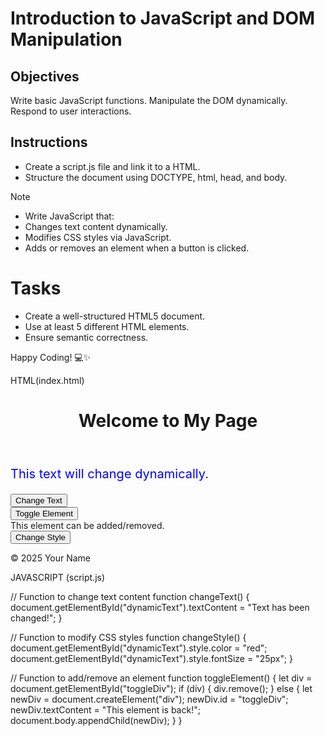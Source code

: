 # Introduction to JavaScript and DOM Manipulation

## Objectives

Write basic JavaScript functions.
Manipulate the DOM dynamically.
Respond to user interactions.

## Instructions

- Create a script.js file and link it to a HTML.
- Structure the document using DOCTYPE, html, head, and body.

>[!NOTE]
>  - Write JavaScript that:
>  - Changes text content dynamically.
>  - Modifies CSS styles via JavaScript.
>  - Adds or removes an element when a button is clicked.


# Tasks
- Create a well-structured HTML5 document.
- Use at least 5 different HTML elements.
- Ensure semantic correctness.

Happy Coding! 💻✨


HTML(index.html)

<!DOCTYPE html>
<html lang="en">
<head>
    <meta charset="UTF-8">
    <meta name="viewport" content="width=device-width, initial-scale=1.0">
    <title>JavaScript Interaction</title>
    <style>
        #dynamicText {
            color: blue;
            font-size: 20px;
        }
    </style>
</head>
<body>
    <header>
        <h1>Welcome to My Page</h1>
    </header>
    <main>
        <section>
            <p id="dynamicText">This text will change dynamically.</p>
            <button onclick="changeText()">Change Text</button>
        </section>
        <section>
            <button onclick="toggleElement()">Toggle Element</button>
            <div id="toggleDiv">This element can be added/removed.</div>
        </section>
        <section>
            <button onclick="changeStyle()">Change Style</button>
        </section>
    </main>
    <footer>
        <p>© 2025 Your Name</p>
    </footer>
    <script src="script.js"></script>
</body>
</html>


JAVASCRIPT (script.js)


// Function to change text content
function changeText() {
    document.getElementById("dynamicText").textContent = "Text has been changed!";
}

// Function to modify CSS styles
function changeStyle() {
    document.getElementById("dynamicText").style.color = "red";
    document.getElementById("dynamicText").style.fontSize = "25px";
}

// Function to add/remove an element
function toggleElement() {
    let div = document.getElementById("toggleDiv");
    if (div) {
        div.remove();
    } else {
        let newDiv = document.createElement("div");
        newDiv.id = "toggleDiv";
        newDiv.textContent = "This element is back!";
        document.body.appendChild(newDiv);
    }
}
